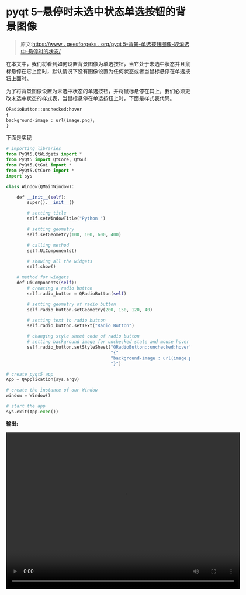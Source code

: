 # pyqt 5–悬停时未选中状态单选按钮的背景图像

> 原文:[https://www . geesforgeks . org/pyqt 5-背景-单选按钮图像-取消选中-悬停时的状态/](https://www.geeksforgeeks.org/pyqt5-background-image-of-radio-button-for-unchecked-state-when-hover/)

在本文中，我们将看到如何设置背景图像为单选按钮，当它处于未选中状态并且鼠标悬停在它上面时，默认情况下没有图像设置为任何状态或者当鼠标悬停在单选按钮上面时。

为了将背景图像设置为未选中状态的单选按钮，并将鼠标悬停在其上，我们必须更改未选中状态的样式表，当鼠标悬停在单选按钮上时，下面是样式表代码。

```py
QRadioButton::unchecked:hover
{
background-image : url(image.png);   
}

```

下面是实现

```py
# importing libraries
from PyQt5.QtWidgets import * 
from PyQt5 import QtCore, QtGui
from PyQt5.QtGui import * 
from PyQt5.QtCore import * 
import sys

class Window(QMainWindow):

    def __init__(self):
        super().__init__()

        # setting title
        self.setWindowTitle("Python ")

        # setting geometry
        self.setGeometry(100, 100, 600, 400)

        # calling method
        self.UiComponents()

        # showing all the widgets
        self.show()

    # method for widgets
    def UiComponents(self):
        # creating a radio button
        self.radio_button = QRadioButton(self)

        # setting geometry of radio button
        self.radio_button.setGeometry(200, 150, 120, 40)

        # setting text to radio button
        self.radio_button.setText("Radio Button")

        # changing style sheet code of radio button
        # setting background image for unchecked state and mouse hover over
        self.radio_button.setStyleSheet("QRadioButton::unchecked:hover"
                                        "{"
                                        "background-image : url(image.png);"
                                        "}")

# create pyqt5 app
App = QApplication(sys.argv)

# create the instance of our Window
window = Window()

# start the app
sys.exit(App.exec())
```

**输出:**

<video class="wp-video-shortcode" id="video-394609-1" width="640" height="428" preload="metadata" controls=""><source type="video/mp4" src="https://media.geeksforgeeks.org/wp-content/uploads/20200403013224/Python-03-04-2020-01_31_43.mp4?_=1">[https://media.geeksforgeeks.org/wp-content/uploads/20200403013224/Python-03-04-2020-01_31_43.mp4](https://media.geeksforgeeks.org/wp-content/uploads/20200403013224/Python-03-04-2020-01_31_43.mp4)</video>